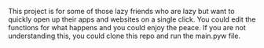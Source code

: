 This project is for some of those lazy friends who are lazy but want to quickly open up their apps and websites on a single click. You could edit the functions for what happens and you could enjoy the peace. If you are not understanding this, you could clone this repo and run the main.pyw file.
